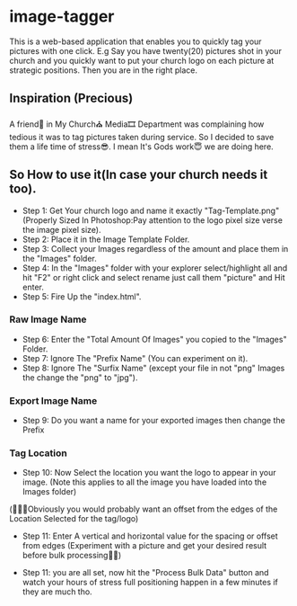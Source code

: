 # image-tagger
This is a web-based application that enables you to quickly tag your pictures with one click. E.g Say you have twenty(20) pictures shot in your church and you quickly want to put your church logo on each picture at strategic positions. Then you are in the right place.

## Inspiration (Precious)
A friend👩 in My Church⛪ Media🎞 Department was complaining how tedious it was to tag pictures taken during service.
So I decided to save them a life time of stress😎.
I mean It's Gods work😇 we are doing here.

## So How to use it(In case your church needs it too).

* Step 1: Get Your church logo and name it exactly "Tag-Template.png" (Properly Sized In Photoshop:Pay attention to the logo pixel size verse the image pixel size).
* Step 2: Place it in the Image Template Folder.
* Step 3: Collect your Images regardless of the amount and place them in the "Images" folder.
* Step 4: In the "Images" folder with your explorer select/highlight all and hit "F2" or right click and select rename just call them "picture" and Hit enter.
* Step 5: Fire Up the "index.html".

### Raw Image Name
* Step 6: Enter the "Total Amount Of Images" you copied to the "Images" Folder.
* Step 7: Ignore The "Prefix Name" (You can experiment on it).
* Step 8: Ignore The "Surfix Name" (except your file in not "png" Images the change the "png" to "jpg").

### Export Image Name
* Step 9: Do you want a name for your exported images then change the Prefix

### Tag Location
* Step 10: Now Select the location you want the logo to appear in your image. (Note this applies to all the image you have loaded into the Images folder)

(🤷🏽‍♂️Obviously you would probably want an offset from the edges of the Location Selected for the tag/logo)
* Step 11: Enter A vertical and horizontal value for the spacing or offset from edges (Experiment with a picture and get your desired result before bulk processing✌🏼)

* Step 11: you are all set, now hit the "Process Bulk Data" button and watch your hours of stress full positioning happen in a few minutes if they are much tho.
